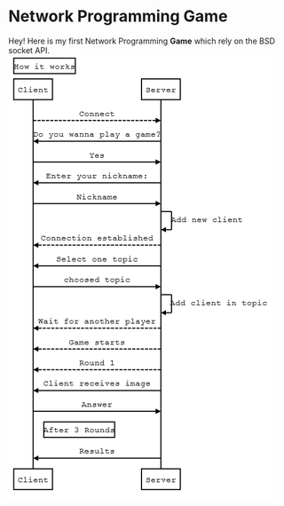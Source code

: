 Network Programming Game
========================


Hey! Here is my first Network Programming **Game** which rely on the BSD socket API.
![alt text](https://github.com/JustSteve94/Game/blob/master/img/diagram.PNG "Sequence Diagram")